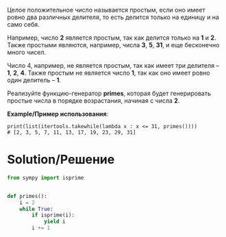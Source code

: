 Целое положительное число называется простым, если оно имеет ровно два различных делителя, то есть делится только на единицу и на само себя.

Например, число **2** является простым, так как делится только на **1** и **2**. Также простыми являются, например, числа **3**, **5**, **31**, и еще бесконечно много чисел.

Число 4, например, не является простым, так как имеет три делителя – **1**, **2**, **4**. Также простым не является число **1**, так как оно имеет ровно один делитель – **1**.

Реализуйте функцию-генератор **primes**, которая будет генерировать простые числа в порядке возрастания, начиная с числа **2**.

**Example/Пример использования**:﻿

```
print(list(itertools.takewhile(lambda x : x <= 31, primes())))
# [2, 3, 5, 7, 11, 13, 17, 19, 23, 29, 31]
```

# Solution/Решение

```python
from sympy import isprime


def primes():
    i = 2
    while True:
        if isprime(i):
            yield i
        i += 1
```
